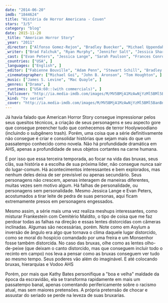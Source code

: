 ```yaml
---
date: "2014-06-20"
imdb: "1844624"
title: "História de Horror Americana - Coven"
stars: "3/5"
category: "blog"
date: 2015-11-28
_title: "American Horror Story"
_year: "2011"
_director: ["Alfonso Gomez-Rejon", "Bradley Buecker", "Michael Uppendahl", "Michael Lehmann", "David Semel", "Howard Deutch", "Ryan Murphy", "Jeremy Podeswa", "Michael Rymer", ]
_writer: ["Brad Falchuk", "Ryan Murphy", "Jennifer Salt", "Jessica Sharzer", "Tim Minear", "James Wong", "Crystal Liu", "John J. Gray", "Todd Kubrak", ]
_cast: ["Evan Peters", "Jessica Lange", "Sarah Paulson", "Frances Conroy", "Denis O'Hare", "Lily Rabe", "Emma Roberts", "Kathy Bates", "Taissa Farmiga", ]
_countries: ["USA", ]
_languages: ["English", ]
_editor: ["Fabienne Bouville", "Adam Penn", "Stewart Schill", "Bradley Buecker", "Regis Kimble", "Robert Komatsu", ]
_cinematographer: ["Michael Goi", "John B. Aronson", "Tom Houghton", ]
_music: ["James S. Levine", "Mac Quayle", ]
_genres: ["Drama", ]
_runtimes: ["USA:60::(with commercials)", ]
_fullcover: "http://ia.media-imdb.com/images/M/MV5BMjA1MzAwNjYzMl5BMl5BanBnXkFtZTgwMDg1ODU3MjE@.jpg"
_kind: "tv series"
_cover: "http://ia.media-imdb.com/images/M/MV5BMjA1MzAwNjYzMl5BMl5BanBnXkFtZTgwMDg1ODU3MjE@._V1._SX93_SY140_.jpg"
---
```

Já havia falado que American Horror Story consegue impressionar pelos seus quesitos técnicos, a criação de seus personagens e seu aspecto gore que consegue preencher tudo que conhecemos de terror Hoolywoodiano (incluindo o subgênero trash). Porém, uma coisa que a série definitivamente não consegue é criar e consolidar histórias que sejam mais do que um passatempo conhecido como novela. Não há profundidade dramática em AHS, apenas a profundidade de seus objetos cortantes na carne humana.

É por isso que essa terceira temporada, ao focar na vida das bruxas, seus clãs, sua história e a escolha de sua próxima líder, não consegue nunca sair do lugar-comum. Há acontecimentos interessantes e bem explorados, mas nenhum deles deixa de ser previsível ou apenas secundário. Seus personagens não crescem, apenas interagem de maneiras diferentes, muitas vezes sem motivo algum. Há falhas de personalidade, ou personagens sem personalidade. Mesmo Jessica Lange e Evan Peters, acostumados a tirar leite de pedra de suas personas, aqui ficam extremamente presos em personagens engessados.

Mesmo assim, a série mais uma vez realiza meshups interessantes, como misturar Frankestein com Cemitério Maldito, o tipo de coisa que me faz perdoar todas as falhas na direção e essas lentes distorcidas com câmeras inclinadas. Algumas são necessárias, porém. Note como em Asylum a inversão de ângulo era algo que tornava o clima daquele lugar distorcido, como se moral do hospício comandado por uma freira e um Monsenhor fosse também distorcida. No caso das bruxas, olhe como as lentes olho-de-peixe (que deixam o canto distorcido, mas que conseguem incluir todo o recinto em campo) nos leva a pensar como as bruxas conseguem ver tudo ao mesmo tempo. Seus poderes vão além do imaginável. E até colocando bruxas, hierarquias e Vodoo AHS

Porém, por mais que Kathy Bates personifique a "boa e velha" maldade da época da escravidão, ela se transforma rapidamente em mais um passatempo banal, apenas comentando perifericamente sobre o racismo atual, mas sem maiores pretensões. A própria pretensão de chocar e assustar do seriado se perde na leveza de suas bruxarias.
